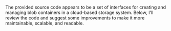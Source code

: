 The provided source code appears to be a set of interfaces for creating and managing blob containers in a cloud-based storage system. Below, I'll review the code and suggest some improvements to make it more maintainable, scalable, and readable.